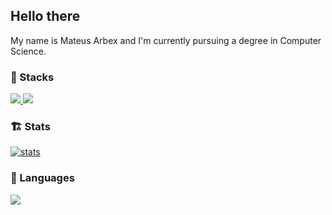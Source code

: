 ## Hello there 
My name is Mateus Arbex and I'm currently pursuing a degree in Computer Science.

### :construction: Stacks

<p>
<a href=˜https://github.com/mateusarbex˜>
  <img align"left"alt="React"src="https://img.shields.io/badge/React-20232A?style=for-the-badge&logo=react&logoColor=61DAFB" />
</a>
<a href=˜https://github.com/mateusarbex˜>
  <img align"left"alt="React"src="https://img.shields.io/badge/Expo-1B1F23?style=for-the-badge&logo=expo&logoColor=white" />
</a>
</p>


### :building_construction:    Stats   
<a href="https://github.com/anuraghazra/github-readme-stats">
  <img align="center" alt="stats" src="https://github-readme-stats-nu-nine.vercel.app/api?username=mateusarbex&theme=dark&show_icons=true&hide=stars&include_all_commits=true&count_private=true" />
</a>

### :book:    Languages  

<a href="https://github.com/anuraghazra/github-readme-stats">
  <img align="center" src="https://github-readme-stats-nu-nine.vercel.app/api/top-langs/?username=mateusarbex&theme=dark&layout=compact&card_width=445" />
</a>
